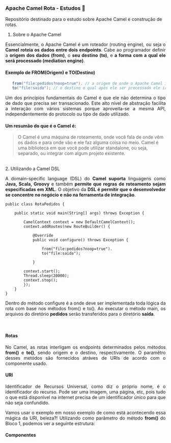 ### Apache Camel Rota - Estudos 🐪

Repositório destinado para o estudo sobre Apache Camel e construção de rotas.
</br>

1. Sobre o Apache Camel
<p align="justify">Essencialmente, o Apache Camel é um roteador (routing engine), ou seja o <b>Camel roteia os dados entre dois endpoints</b>. Cabe ao programador definir a <b>origem dos dados (from)</b>, o <b>seu destino (to)</b>, e <b>a forma com a qual ele será processado (mediation engine)</b>.</p>

#### Exemplo de FROM(Origem) e TO(Destino)

 ```java   				
    from("file:pedidos?noop=true"). // a origem de onde o Apache Camel irá buscar os dados
    to("file:saida"); // o destino o qual após ele ser processado ele irá nos dar a saída, neste caso, estou fazendo uma transferência de arquivo. 									                      
```

<p align="justify">Um dos princípios fundamentais do Camel é que ele não determina o tipo de dado que precisa ser transacionado. Este alto nível de abstração facilita a interação com vários sistemas porque aproveita-se a mesma API, independentemente do protocolo ou tipo de dado utilizado.</p>

#### Um resumão do que é o Camel é:

> O Camel é uma máquina de roteamento, onde você fala de onde vêm os dados e para onde vão e ele faz alguma coisa no meio. Camel é uma biblioteca em que você pode utilizar standalone, ou seja, separado, ou integrar com algum projeto existente.
</br>
    2. Utilizando a Camel DSL
<p align="justify">A domain-specific language (DSL) do <b>Camel suporta</b> linguagens como <b>Java, Scala, Groovy</b> e também <b>permite que regras de roteamento sejam especificadas em XML.</b> O objetivo da <b>DSL é permitir que o desenvolvedor se concentre no negócio e não na ferramenta de integração</b>.</p>

    public class RotaPedidos {
    
    	public static void main(String[] args) throws Exception {
    
    		CamelContext context = new DefaultCamelContext();
    		context.addRoutes(new RouteBuilder() {
    
    			@Override
    			public void configure() throws Exception {
    				
    				from("file:pedidos?noop=true").
    				to("file:saida");
    				
    			}
                
    		context.start();
    		Thread.sleep(20000);
    		context.stop();
    		});
    	}	
    }

<p align="justify">Dentro do método configure é a onde deve ser implementada toda lógica da rota com base nos métodos from() e to(). Ao executar o método main, os arquivos do diretório <b>pedidos</b> serão transferidos para o diretório <b>saida</b>.</p>
</br>

#### Rotas
<p align="justify">No Camel, as rotas interligam os endpoints determinados pelos métodos <b>from()</b> e <b>to()</b>, sendo origem e o destino, respectivamente. O paramêtro desses metódos são fornecidos atráves de URIs de acordo com o componente usado.</p>

#### URI
<p align="justify">Identificador de Recursos Universal, como diz o próprio nome, é o identificador do recurso. Pode ser uma imagem, uma página, etc, pois tudo o que está disponível na internet precisa de um identificador único para que não seja confundido.</p>

<p align="justify">Vamos usar o exemplo em nosso exemplo de como está acontecendo essa mágica da URI, beleza?! Utilizando como parâmetro do método <b>from()</b> do Bloco 1, podemos ver a seguinte estrutura:</p>




#### Componentes

